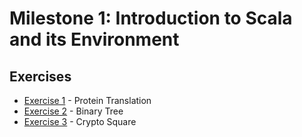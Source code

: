 # Milestone 1: Introduction to Scala and its Environment

## Exercises

* [Exercise 1]() - Protein Translation
* [Exercise 2]() - Binary Tree
* [Exercise 3]() - Crypto Square
